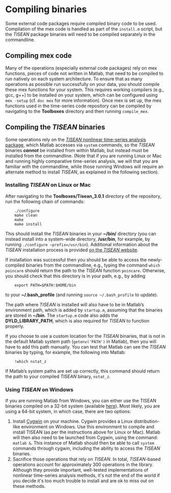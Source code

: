 # Compiling binaries

Some external code packages require compiled binary code to be used.
Compilation of the mex code is handled as part of the `install.m` script, but the *TISEAN* package binaries will need to be compiled separately in the commandline.

## Compiling mex code
<!--{#sec:CompilingMexCode}-->

Many of the operations (especially external code packages) rely on mex functions, pieces of code not written in Matlab, that need to be compiled to run natively on each system architecture.
To ensure that as many operations as possible run successfully on your data, you should compile these mex functions for your system.
This requires working compilers (e.g., gcc, g++) to be installed on your system, which can be configured using `mex -setup` (cf. `doc mex` for more information).
Once mex is set up, the mex functions used in the time-series code repository can be compiled by navigating to the **Toolboxes** directory and then running `compile_mex`.

## Compiling the *TISEAN* binaries
<!--{#sec:CompilingTisean}-->

Some operations rely on the [*TISEAN* nonlinear time-series analysis package](http://www.mpipks-dresden.mpg.de/~tisean/Tisean_3.0.1/index.html), which Matlab accesses via `system` commands, so the *TISEAN* binaries ***cannot*** be installed from within Matlab, but instead must be installed from the commandline.
(Note that if you are running Linux or Mac and running highly comparative time-series analysis, we will that you are familiar with the commandline, while those running Windows will require an alternate method to install *TISEAN*, as explained in the following section).

### Installing *TISEAN* on Linux or Mac

After navigating to the **Toolboxes/Tisean_3.0.1** directory of the repository, run the following chain of commands:

        ./configure
        make clean
        make
        make install

This should install the *TISEAN* binaries in your **~/bin/** directory (you can instead install into a system-wide directory, **/usr/bin**, for example, by running `./configure –prefix=/usr/bin`). Additional information about the *TISEAN* installation process is provided [on the *TISEAN* website](http://www.mpipks-dresden.mpg.de/~tisean/Tisean_3.0.1/index.html).

If installation was successful then you should be able to access the newly-compiled binaries from the commandline, e.g., typing the command `which poincare` should return the path to the *TISEAN* function `poincare`.
Otherwise, you should check that this directory is in your path, e.g., by adding

        export PATH=$PATH:$HOME/bin

to your **~/.bash_profile** (and running `source ~/.bash_profile` to update).

The path where *TISEAN* is installed will also have to be in Matlab’s environment path, which is added by `startup.m`, assuming that the binaries are stored in **~/bin**.
The `startup.m` code also adds the **DYLD_LIBRARY_PATH**, which is also required for *TISEAN* to function properly.

If you choose to use a custom location for the *TISEAN* binaries, that is not in the default Matlab system path (`getenv('PATH')` in Matlab), then you will have to add this path manually.
You can test that Matlab can see the *TISEAN* binaries by typing, for example, the following into Matlab:

        !which nstat_z

If Matlab’s system paths are set up correctly, this command should return the path to your compiled *TISEAN* binary, `nstat_z`.

### Using *TISEAN* on Windows

If you are running Matlab from Windows, you can either use the TISEAN binaries compiled on a 32-bit system (available [here](http://www.mpipks-dresden.mpg.de/~tisean/windows_3.0.0.html)).
Most likely, you are using a 64-bit system, in which case, there are two options:

1. Install [Cygwin](http://www.cygwin.com) on your machine. Cygwin provides a Linux distribution-like environment on Windows. Use this environment to compile and install TISEAN (as per the instructions above for Linux or Mac). Matlab will then also need to be launched from Cygwin, using the command: `matlab &`. This instance of Matlab should then be able to call `system` commands through cygwin, including the ability to access the *TISEAN* binaries.
2. Sacrifice those operations that rely on *TISEAN*. In total, *TISEAN*-based operations account for approximately 300 operations in the library. Although they provide important, well-tested implementations of nonlinear time-series analysis methods, it's not the end of the world if you decide it's too much trouble to install and are ok to miss out on these methods.